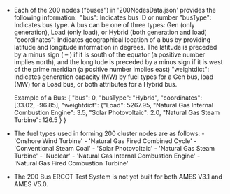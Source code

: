 - Each of the 200 nodes (“buses”) in '200NodesData.json' provides the following information: 
	"bus":  Indicates bus ID or number
	"busType":  Indicates bus type.  A bus can be one of three types:  Gen (only generation), Load (only load), or Hybrid (both generation and load)
	"coordinates":  Indicates geographical location of a bus by providing latitude and longitude information in degrees. The latitude is preceded by a minus sign ( – ) if it is south of the equator (a positive number implies north), and the longitude is preceded by a minus sign if it is west of the prime meridian (a positive number implies east)
	"weightdict":  Indicates generation capacity (MW) by fuel types for a Gen bus, load (MW) for a Load bus, or both attributes for a Hybrid bus.

	Example of a Bus:  {  "bus":  0,
"busType": "Hybrid",
"coordinates": [33.02, -96.85],
"weightdict": {"Load": 5267.95, "Natural Gas Internal Combustion Engine": 3.5, "Solar Photovoltaic": 2.0, "Natural Gas Steam Turbine": 126.5 }
 }

- The fuel types used in forming 200 cluster nodes are as follows:
		-	 'Onshore Wind Turbine'
		-	'Natural Gas Fired Combined Cycle'
		-	 'Conventional Steam Coal'
		-	 'Solar Photovoltaic'
		-	 'Natural Gas Steam Turbine'
		-	 'Nuclear'
		-	 'Natural Gas Internal Combustion Engine'
		-	 'Natural Gas Fired Combustion Turbine'


- The 200 Bus ERCOT Test System is not yet built for both AMES V3.1 and AMES V5.0.
